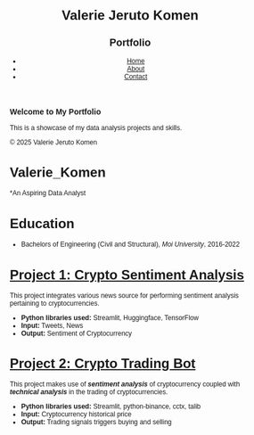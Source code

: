 <!DOCTYPE html>
<html lang="en">
<head>
    <meta charset="UTF-8">
    <meta name="viewport" content="width=device-width, initial-scale=1.0">
    <title>Valerie Jeruto Komen - Portfolio</title>
    <link rel="stylesheet" href="https://cdn.jsdelivr.net/gh/pages-themes/cayman@1.0.0/assets/css/style.css">
    <style>
        body {
            font-family: Calibri, sans-serif;
            font-size: 12px;
        }
    </style>
</head>
<body>
    <header>
        <h1>Valerie Jeruto Komen</h1>
        <h2>Portfolio</h2>
        <nav>
            <ul>
                <li><a href="index.html">Home</a></li>
                <li><a href="about.html">About</a></li>
                <li><a href="contact.html">Contact</a></li>
            </ul>
        </nav>
    </header>
    <main>
        <h3>Welcome to My Portfolio</h3>
        <p>This is a showcase of my data analysis projects and skills.</p>
    </main>
    <footer>
        <p>&copy; 2025 Valerie Jeruto Komen</p>
    </footer>
</body>
</html>


# Valerie_Komen
*An Aspiring Data Analyst 

# Education
* Bachelors of Engineering (Civil and Structural), *Moi University*, 2016-2022

# [Project 1: Crypto Sentiment Analysis](http://youtube.com/dataprofessor)

This project integrates various news source for performing sentiment analysis pertaining to cryptocurrencies.
* **Python libraries used:** Streamlit, Huggingface, TensorFlow
* **Input:** Tweets, News
* **Output:** Sentiment of Cryptocurrency

# [Project 2: Crypto Trading Bot](http://youtube.com/dataprofessor)

This project makes use of ***sentiment analysis*** of cryptocurrency coupled with ***technical analysis*** in the trading of cryptocurrencies.
* **Python libraries used:** Streamlit, python-binance, cctx, talib
* **Input:** Cryptocurrency historical price
* **Output:** Trading signals triggers buying and selling

